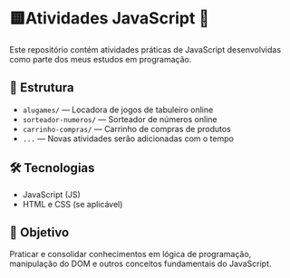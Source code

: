 
# 🟨Atividades JavaScript 🚀

Este repositório contém atividades práticas de JavaScript desenvolvidas como parte dos meus estudos em programação.

## 📁 Estrutura

- `alugames/` — Locadora de jogos de tabuleiro online
- `sorteador-numeros/` — Sorteador de números online
- `carrinho-compras/` — Carrinho de compras de produtos 
- `...` — Novas atividades serão adicionadas com o tempo

## 🛠️ Tecnologias

- JavaScript (JS)
- HTML e CSS (se aplicável)

## 📌 Objetivo

Praticar e consolidar conhecimentos em lógica de programação, manipulação do DOM e outros conceitos fundamentais do JavaScript.
